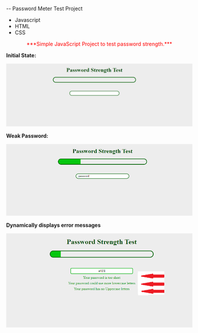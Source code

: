 \-\- Password Meter Test Project
<br />

- Javascript
- HTML
- CSS

<p align="center" style="color: red; font-weight: bold font-size: 30px;"  >
***Simple JavaScript Project to test password strength.***
</p>

**Initial State:**

![Intial Loading page](src/media/1.png)

**Weak Password:**

![Weak Password](src/media/2.png)

**Dynamically displays error messages**

![Display Error Messages](/src/media/3.png)
